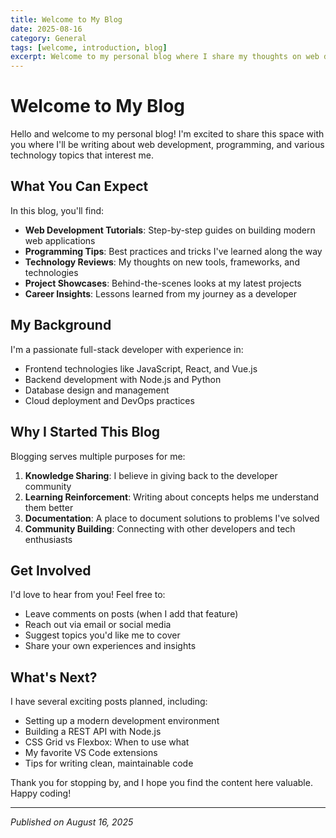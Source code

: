 ```yaml
---
title: Welcome to My Blog
date: 2025-08-16
category: General
tags: [welcome, introduction, blog]
excerpt: Welcome to my personal blog where I share my thoughts on web development, programming, and technology.
---
```


# Welcome to My Blog

Hello and welcome to my personal blog! I'm excited to share this space with you where I'll be writing about web development, programming, and various technology topics that interest me.

## What You Can Expect

In this blog, you'll find:

- **Web Development Tutorials**: Step-by-step guides on building modern web applications
- **Programming Tips**: Best practices and tricks I've learned along the way
- **Technology Reviews**: My thoughts on new tools, frameworks, and technologies
- **Project Showcases**: Behind-the-scenes looks at my latest projects
- **Career Insights**: Lessons learned from my journey as a developer

## My Background

I'm a passionate full-stack developer with experience in:

- Frontend technologies like JavaScript, React, and Vue.js
- Backend development with Node.js and Python
- Database design and management
- Cloud deployment and DevOps practices

## Why I Started This Blog

Blogging serves multiple purposes for me:

1. **Knowledge Sharing**: I believe in giving back to the developer community
2. **Learning Reinforcement**: Writing about concepts helps me understand them better
3. **Documentation**: A place to document solutions to problems I've solved
4. **Community Building**: Connecting with other developers and tech enthusiasts

## Get Involved

I'd love to hear from you! Feel free to:

- Leave comments on posts (when I add that feature)
- Reach out via email or social media
- Suggest topics you'd like me to cover
- Share your own experiences and insights

## What's Next?

I have several exciting posts planned, including:

- Setting up a modern development environment
- Building a REST API with Node.js
- CSS Grid vs Flexbox: When to use what
- My favorite VS Code extensions
- Tips for writing clean, maintainable code

Thank you for stopping by, and I hope you find the content here valuable. Happy coding!

---

*Published on August 16, 2025*
